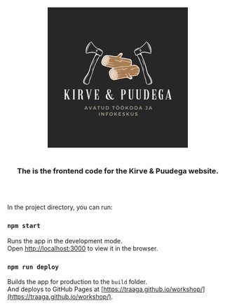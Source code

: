 <div align="center">
    <br></br>
    <a href="https://github.com/traaga/workshop">
        <img src="./public/images/icon320-square.png" alt="Logo" width="320px" height="320px">
    </a>
    <br></br>
    <h3>The is the frontend code for the Kirve & Puudega website.</h3>
</div>
<br></br>

In the project directory, you can run:

### `npm start`

Runs the app in the development mode.\
Open [http://localhost:3000](http://localhost:3000) to view it in the browser.

### `npm run deploy`

Builds the app for production to the `build` folder.\
And deploys to GitHub Pages at [https://traaga.github.io/workshop/](https://traaga.github.io/workshop/).
